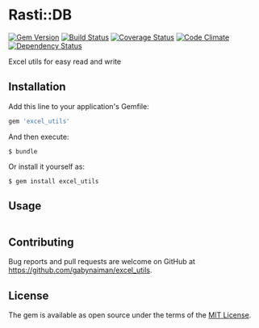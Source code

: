 # Rasti::DB

[![Gem Version](https://badge.fury.io/rb/excel_utils.svg)](https://rubygems.org/gems/excel_utils)
[![Build Status](https://travis-ci.org/gabynaiman/excel_utils.svg?branch=master)](https://travis-ci.org/gabynaiman/excel_utils)
[![Coverage Status](https://coveralls.io/repos/github/gabynaiman/excel_utils/badge.svg?branch=master)](https://coveralls.io/github/gabynaiman/excel_utils?branch=master)
[![Code Climate](https://codeclimate.com/github/gabynaiman/excel_utils.svg)](https://codeclimate.com/github/gabynaiman/excel_utils)
[![Dependency Status](https://gemnasium.com/gabynaiman/excel_utils.svg)](https://gemnasium.com/gabynaiman/excel_utils)

Excel utils for easy read and write

## Installation

Add this line to your application's Gemfile:

```ruby
gem 'excel_utils'
```

And then execute:

    $ bundle

Or install it yourself as:

    $ gem install excel_utils

## Usage

```ruby

```

## Contributing

Bug reports and pull requests are welcome on GitHub at https://github.com/gabynaiman/excel_utils.


## License

The gem is available as open source under the terms of the [MIT License](http://opensource.org/licenses/MIT).

